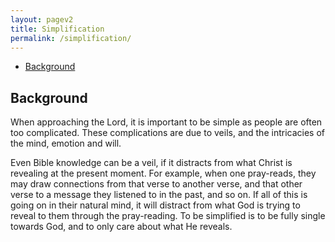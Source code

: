 ```yaml
---
layout: pagev2
title: Simplification
permalink: /simplification/
---
```

- [Background](#background)

## Background

When approaching the Lord, it is important to be simple as people are often too complicated. These complications are due to veils, and the intricacies of the mind, emotion and will.

Even Bible knowledge can be a veil, if it distracts from what Christ is revealing at the present moment. For example, when one pray-reads, they may draw connections from that verse to another verse, and that other verse to a message they listened to in the past, and so on. If all of this is going on in their natural mind, it will distract from what God is trying to reveal to them through the pray-reading. To be simplified is to be fully single towards God, and to only care about what He reveals.